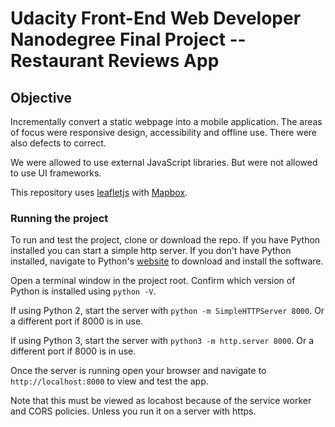 # Udacity Front-End Web Developer Nanodegree Final Project -- Restaurant Reviews App

## Objective

Incrementally convert a static webpage into a mobile application. The areas of focus were responsive design, accessibility and offline use. There were also defects to correct. 

We were allowed to use external JavaScript libraries. But were not allowed to use UI frameworks. 

This repository uses [leafletjs](https://leafletjs.com/) with [Mapbox](https://www.mapbox.com/). 


### Running the project 

To run and test the project, clone or download the repo.  If you have Python installed you can start a simple http server. If you don't have Python installed, navigate to Python's [website](https://www.python.org/) to download and install the software.

Open a terminal window in the project root. Confirm which version of Python is installed using `python -V`.  

If using Python 2, start the server with `python -m SimpleHTTPServer 8000`.  Or a different port if 8000 is in use. 

If using Python 3, start the server with `python3 -m http.server 8000`. Or a different port if 8000 is in use. 

Once the server is running open your browser and navigate to `http://localhost:8000` to view and test the app. 

Note that this must be viewed as locahost because of the service worker and CORS policies. Unless you run it on a server with https. 


